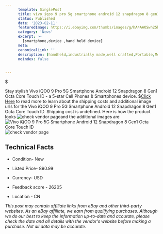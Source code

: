 ```yaml
---
      template: SinglePost
      title: vivo iqoo 9 pro 5g smartphone android 12 snapdragon 8 gen1 octa core touch id
      status: Published
      date: '2023-02-11'
      featuredImage: https://i.ebayimg.com/thumbs/images/g/hA4AAOSwh25h2llj/s-l225.jpg
      category: 'News'
      excerpt: >-
        [smartphone,device ,hand held device]
      meta:
      canonicalLink: ''
      description: [handheld,industrially made,well crafted,Portable,Mobile,Compact,Convenient,Lightweight,Maneuverable,Man-portable,Miniature,Carriable,Hand-held,Light,Holdable,Transportable,Mobile device,Pocket-sized,On-the-go,Wireless,Cordless,Compact size,Convenient size, smartphone,device ,hand held device]
      noindex: false
      
        
---
```

$

Stay stylish Vivo iQOO 9 Pro 5G Smartphone Android 12 Snapdragon 8 Gen1 Octa Core Touch ID - a 5-star Cell Phones & Smartphones device.
$[Click Here](https://www.ebay.com/itm/203785884245?hash=item2f7295d255%3Ag%3AhA4AAOSwh25h2llj&mkevt=1&mkcid=1&mkrid=711-53200-19255-0&campid=%253CePNCampaignId%253E&customid=%253CreferenceId%253E&toolid=10049) to read more to learn about the shipping costs and additional image urls for the Vivo iQOO 9 Pro 5G Smartphone Android 12 Snapdragon 8 Gen1 Octa Core Touch ID. Shipping cost is undefined. Here is how the product looks ![check vendor page](https://i.ebayimg.com/thumbs/images/g/hA4AAOSwh25h2llj/s-l225.jpg)and the additional images are![Vivo iQOO 9 Pro 5G Smartphone Android 12 Snapdragon 8 Gen1 Octa Core Touch ID](https://i.ebayimg.com/images/g/hA4AAOSwh25h2llj/s-l960.jpg)![check vendor page](https://origin-galleryplus.ebayimg.com/ws/web/203785884245_2_0_1/225x225.jpg,https://origin-galleryplus.ebayimg.com/ws/web/203785884245_3_0_1/225x225.jpg,https://origin-galleryplus.ebayimg.com/ws/web/203785884245_4_0_1/225x225.jpg,https://origin-galleryplus.ebayimg.com/ws/web/203785884245_5_0_1/225x225.jpg,https://origin-galleryplus.ebayimg.com/ws/web/203785884245_6_0_1/225x225.jpg)



 ## Technical Facts 



     
      

 - Condition- New 


      

 - Listed Price- 890.99 


      

 - Currency- USD 


      

 - Feedback score - 26205 


      

 - Location - CN 


      
      

 *_This post may contain affiliate links from eBay and other third-party websites. As an eBay affiliate, we earn from qualifying purchases. Although we do our best to keep the information up-to-date and accurate, please check the date and all details with the vendor's website before making a purchase. Not all data may be accurate._*






